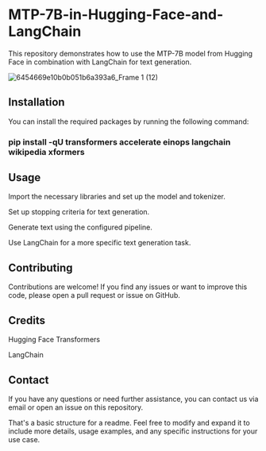 # MTP-7B-in-Hugging-Face-and-LangChain

This repository demonstrates how to use the MTP-7B model from Hugging Face in combination with LangChain for text generation.

![6454669e10b0b051b6a393a6_Frame 1 (12)](https://github.com/saahil1801/MTP-7B-in-Hugging-Face-and-LangChain/assets/84408557/975a586d-c40e-4169-93b8-4a1e7724bcff)


## Installation

You can install the required packages by running the following command:

### pip install -qU transformers accelerate einops langchain wikipedia xformers

## Usage

Import the necessary libraries and set up the model and tokenizer.

Set up stopping criteria for text generation.

Generate text using the configured pipeline.

Use LangChain for a more specific text generation task.

## Contributing

Contributions are welcome! If you find any issues or want to improve this code, please open a pull request or issue on GitHub.

## Credits

Hugging Face Transformers

LangChain

## Contact
If you have any questions or need further assistance, you can contact us via email or open an issue on this repository.

That's a basic structure for a readme. Feel free to modify and expand it to include more details, usage examples, and any specific instructions for your use case.





